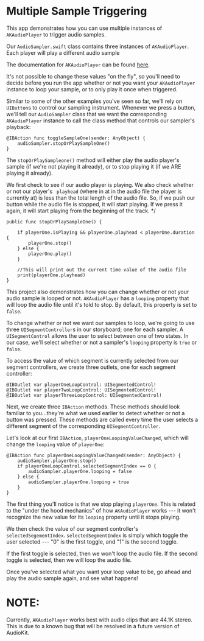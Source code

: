 # Multiple Sample Triggering

This app demonstrates how you can use multiple instances of `AKAudioPlayer` to trigger audio samples.

Our `AudioSampler.swift` class contains three instances of `AKAudioPlayer`. Each player will play a 
different audio sample 

The documentation for `AKAudioPlayer` can be found [here](http://audiokit.io/docs/Classes/AKAudioPlayer.html). 

It's not possible to change these values "on the fly", so you'll need to decide before you run the
app whether or not you want your `AKAudioPlayer` instance to loop your sample, or to only play it
once when triggered. 


Similar to some of the other examples you've seen so far, we'll rely on `UIButton`s to control our 
sampling instrument. Whenever we press a button, we'll tell our `AudioSampler` class that we want 
the corresponding `AKAudioPlayer` instance to call the class method that controls our sampler's 
playback:


```
@IBAction func toggleSampleOne(sender: AnyObject) {
	audioSampler.stopOrPlaySampleOne()
}
```

The `stopOrPlaySampleone()` method will either play the audio player's sample (if we're not playing 
it already), or to stop playing it (if we ARE playing it already). 

We first check to see if our audio player is playing. We also check whether or not our player's `
playhead` (where in at in the audio file the player is currently at) is less than the total length 
of the audio file. So, if we push our button while the audio file is stopped, it will start playing. 
If we press it again, it will start playing from the beginning of the track. */

```
public func stopOrPlaySampleOne() {
                
    if playerOne.isPlaying && playerOne.playhead < playerOne.duration {
        playerOne.stop()
    } else {
        playerOne.play()
    }
        
    //This will print out the current time value of the audio file
    print(playerOne.playhead)
}
```

This project also demonstrates how you can change whether or not your audio sample is looped or 
not. `AKAudioPlayer` has a `looping` property that will loop the audio file until it's told to stop. 
By default, this property is set to `false`. 

To change whether or not we want our samples to loop, we're going to use three 
`UISegmentController`s in our storyboard; one for each sampler. A `UISegmentControl` allows the user
to select between one of two states. In our case, we'll select whether or not a sampler's `looping` 
property is `true` or `false`.

To access the value of which segment is currently selected from our segment controllers, we create 
three outlets, one for each segment controller:

```
@IBOutlet var playerOneLoopControl: UISegmentedControl!
@IBOutlet var playerTwoLoopControl: UISegmentedControl!
@IBOutlet var playerThreeLoopControl: UISegmentedControl!
```

Next, we create three `IBAction` methods. These methods should look familiar to you...they're what
we used earlier to detect whether or not a button was pressed. These methods are called every time
the user selects a different segment of the corresponding `UISegmentController`.

Let's look at our first `IBAction`, `playerOneLoopingValueChanged`, which will change the `looping`
value of `playerOne`:

```
@IBAction func playerOneLoopingValueChanged(sender: AnyObject) {
    audioSampler.playerOne.stop()
    if playerOneLoopControl.selectedSegmentIndex == 0 {
    	audioSampler.playerOne.looping = false
    } else {
    	audioSampler.playerOne.looping = true
    }
}
```

The first thing you'll notice is that we stop playing `playerOne`. This is related to the "under the 
hood mechanics" of how `AKAudioPlayer` works --- it won't recognize the new value for its `looping` 
property until it stops playing. 

We then check the value of our segment controller's `selectedSegementIndex`. `selectedSegmentIndex` 
is simply which toggle the user selected --- "0" is the first toggle, and "1" is the second toggle. 

If the first toggle is selected, then we won't loop the audio file. If the second toggle is 
selected, then we will loop the audio file. 

Once you've selected what you want your loop value to be, go ahead and play the audio sample again, 
and see what happens!

# NOTE: 
Currently, `AKAudioPlayer` works best with audio clips that are 44.1K stereo. This is due
to a known bug that will be resolved in a future version of AudioKit. 
